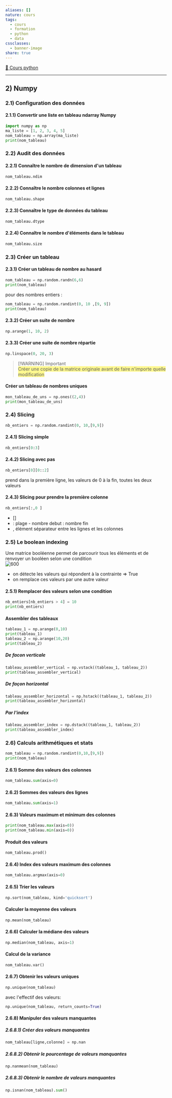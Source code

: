 ```yaml
---  
aliases: []  
nature: cours  
tags:  
  - cours  
  - formation  
  - python  
  - data  
cssclasses:  
  - banner-image  
share: true  
---  
```

  
[📑 Cours python](./%F0%9F%93%91%20Cours%20python.md#)  
***  
  
  
## 2) Numpy  
  
### 2.1) Configuration des données  
  
#### 2.1.1) Convertir une liste en tableau ndarray Numpy  
```python  
import numpy as np  
ma_liste = [1, 2, 3, 4, 5]  
nom_tableau = np.array(ma_liste)  
print(nom_tableau)  
```  
  
### 2.2) Audit des données  
  
#### 2.2.1) Connaître le nombre de dimension d'un tableau   
```python  
nom_tableau.ndim  
```  
  
#### 2.2.2) Connaître le nombre colonnes et lignes  
```python  
nom_tableau.shape  
```  
  
#### 2.2.3) Connaître le type de données du tableau  
```python  
nom_tableau.dtype  
```  
  
#### 2.2.4) Connaître le nombre d'éléments dans le tableau  
```python  
nom_tableau.size  
```  
  
### 2.3) Créer un tableau  
#### 2.3.1) Créer un tableau de nombre au hasard  
```python  
nom_tableau = np.random.randn(6,6)  
print(nom_tableau)  
```  
pour des nombres entiers :  
```python  
nom_tableau = np.random.randint(0, 10 ,[9, 9])  
print(nom_tableau)  
```  
  
#### 2.3.2) Créer un suite de nombre  
```python  
np.arange(1, 10, 2)  
```  
  
#### 2.3.3) Créer une suite de nombre répartie  
```python  
np.linspace(0, 20, 3)  
```  
  
>[!WARNING] Important  
> <span style="background:#fff88f">Créer une copie de la matrice originale avant de faire n'importe quelle modification</span>  
  
#### Créer un tableau de nombres uniques  
```python  
mon_tableau_de_uns = np.ones((2,4))  
print(mon_tableau_de_uns)  
```  
  
  
### 2.4) Slicing  
  
```python  
nb_entiers = np.random.randint(0, 10,[9,9])  
```  
  
#### 2.4.1) Slicing simple  
```python  
nb_entiers[0:3]  
```  
  
#### 2.4.2) Slicing avec pas  
```python  
nb_entiers[0][0::2]  
```  
prend dans la première ligne, les valeurs de 0 à la fin, toutes les deux valeurs  
  
#### 2.4.3) Slicing pour prendre la première colonne  
```python  
nb_entiers[:,0 ]  
```  
- []  
- : plage - nombre debut : nombre fin  
- , élément séparateur entre  les lignes et les colonnes  
  
### 2.5) Le boolean indexing  
Une matrice booléenne permet de parcourir tous les éléments et de renvoyer un booléen selon une condition  
![600](%F0%9F%93%91%20Travail%20des%20donn%C3%A9es%20sur%20python%20fourre-tout-1.png#)  
  
- on détecte les valeurs qui répondent à la contrainte => True  
- on remplace ces valeurs par une autre valeur  
#### 2.5.1) Remplacer des valeurs selon une condition  
```python  
nb_entiers[nb_entiers > 4] = 10  
print(nb_entiers)  
```  
  
#### Assembler des tableaux  
```python  
tableau_1 = np.arange(0,10)  
print(tableau_1)  
tableau_2 = np.arange(10,20)  
print(tableau_2)  
```  
  
##### De facon verticale  
```python  
tableau_assembler_vertical = np.vstack((tableau_1, tableau_2))  
print(tableau_assembler_vertical)  
```  
  
##### De façon horizontal  
```python  
tableau_assembler_horizontal = np.hstack((tableau_1, tableau_2))  
print(tableau_assembler_horizontal)  
```  
  
##### Par l'index  
```python  
tableau_assembler_index = np.dstack((tableau_1, tableau_2))  
print(tableau_assembler_index)  
```  
  
  
  
### 2.6) Calculs arithmétiques et stats  
  
```python  
nom_tableau = np.random.randint(0,10,[9,9])  
print(nom_tableau)  
```  
  
  
#### 2.6.1) Somme des valeurs des colonnes  
```python  
nom_tableau.sum(axis=0)  
```  
  
#### 2.6.2) Sommes des valeurs des lignes  
```python  
nom_tableau.sum(axis=1)  
```  
  
#### 2.6.3) Valeurs maximum et minimum des colonnes  
```python  
print(nom_tableau.max(axis=0))  
print(nom_tableau.min(axis=0))  
```  
  
#### Produit des valeurs  
```python  
nom_tableau.prod()  
```  
  
#### 2.6.4) Index des valeurs maximum des colonnes  
```python  
nom_tableau.argmax(axis=0)  
```  
  
#### 2.6.5) Trier les valeurs  
```python  
np.sort(nom_tableau, kind='quicksort')  
```  
  
#### Calculer la moyenne des valeurs  
```python  
np.mean(nom_tableau)  
```  
  
#### 2.6.6) Calculer la médiane des valeurs  
```python  
np.median(nom_tableau, axis=1)  
```  
  
#### Calcul de la variance  
```python  
nom_tableau.var()  
```  
  
#### 2.6.7) Obtenir les valeurs uniques  
```python  
np.unique(nom_tableau)  
```  
avec l'effectif des valeurs:  
```python  
np.unique(nom_tableau, return_counts=True)  
```  
  
#### 2.6.8) Manipuler des valeurs manquantes  
  
##### 2.6.8.1) Créer des valeurs manquantes  
```python  
nom_tableau[ligne,colonne] = np.nan  
```  
  
##### 2.6.8.2) Obtenir le pourcentage de valeurs manquantes  
```python  
np.nanmean(nom_tableau)  
```  
  
##### 2.6.8.3) Obtenir le nombre de valeurs manquantes  
```python  
np.isnan(nom_tableau).sum()  
```  

